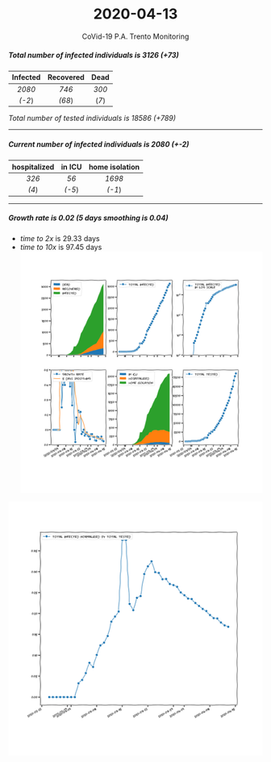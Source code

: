 <div align='center'>

# 2020-04-13
CoVid-19 P.A. Trento Monitoring
</div>

##### Total number of infected individuals is 3126 (+73)
Infected | Recovered | Dead
:---: | :---: | :---:
*2080* | *746* | *300*
*(-2*) | *(68*) | (*7*)

*Total number of tested individuals is 18586 (+789)*
***
##### Current number of infected individuals is 2080 (+-2)
hospitalized | in ICU | home isolation
:---: | :---: | :---:
*326* |*56* |*1698*
*(4*) |*(-5*) |*(-1*)
***
##### Growth rate is 0.02 (5 days smoothing is 0.04)
- *time to 2x* is 29.33 days
- *time to 10x* is 97.45 days
![stats][stats]

![infected_normalized][infected_normalized]

[stats]: stats_P.A.Trento.png
[infected_normalized]: infected_normalized_P.A.Trento.png
